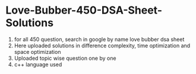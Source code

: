 # Love-Bubber-450-DSA-Sheet-Solutions

<ol>
  <li> for all 450 question, search in google by name love bubber dsa sheet </li>
  <li> Here uploaded solutions in difference complexity, time optimization and space optimization </li>
  <li> Uploaded topic wise question one by one </li>
  <li> c++ language used </li>
</ol>
